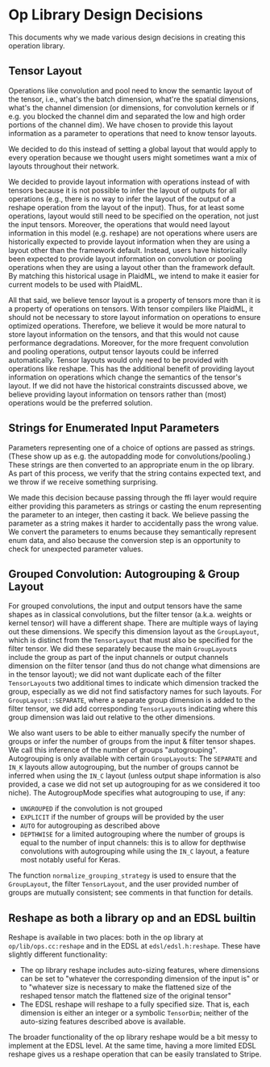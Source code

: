 # Op Library Design Decisions

This documents why we made various design decisions in creating this operation library.

## Tensor Layout

Operations like convolution and pool need to know the semantic layout of the tensor, i.e., what's the batch dimension, what're the spatial dimensions, what's the channel dimension (or dimensions, for convolution kernels or if e.g. you blocked the channel dim and separated the low and high order portions of the channel dim). We have chosen to provide this layout information as a parameter to operations that need to know tensor layouts.

We decided to do this instead of setting a global layout that would apply to every operation because we thought users might sometimes want a mix of layouts throughout their network.

We decided to provide layout information with operations instead of with tensors because it is not possible to infer the layout of outputs for all operations (e.g., there is no way to infer the layout of the output of a reshape operation from the layout of the input). Thus, for at least some operations, layout would still need to be specified on the operation, not just the input tensors. Moreover, the operations that would need layout information in this model (e.g. reshape) are not operations where users are historically expected to provide layout information when they are using a layout other than the framework default. Instead, users have historically been expected to provide layout information on convolution or pooling operations when they are using a layout other than the framework default. By matching this historical usage in PlaidML, we intend to make it easier for current models to be used with PlaidML.

All that said, we believe tensor layout is a property of tensors more than it is a property of operations on tensors. With tensor compilers like PlaidML, it should not be necessary to store layout information on operations to ensure optimized operations. Therefore, we believe it would be more natural to store layout information on the tensors, and that this would not cause performance degradations. Moreover, for the more frequent convolution and pooling operations, output tensor layouts could be inferred automatically. Tensor layouts would only need to be provided with operations like reshape. This has the additional benefit of providing layout information on operations which change the semantics of the tensor's layout. If we did not have the historical constraints discussed above, we believe providing layout information on tensors rather than (most) operations would be the preferred solution.

## Strings for Enumerated Input Parameters

Parameters representing one of a choice of options are passed as strings. (These show up as e.g. the autopadding mode for convolutions/pooling.) These strings are then converted to an appropriate enum in the op library. As part of this process, we verify that the string contains expected text, and we throw if we receive something surprising.

We made this decision because passing through the ffi layer would require either providing this parameters as strings or casting the enum representing the parameter to an integer, then casting it back. We believe passing the parameter as a string makes it harder to accidentally pass the wrong value. We convert the parameters to enums because they semantically represent enum data, and also because the conversion step is an opportunity to check for unexpected parameter values.

## Grouped Convolution: Autogrouping & Group Layout

For grouped convolutions, the input and output tensors have the same shapes as in classical convolutions, but the filter tensor (a.k.a. weights or kernel tensor) will have a different shape. There are multiple ways of laying out these dimensions. We specify this dimension layout as the `GroupLayout`, which is distinct from the `TensorLayout` that must also be specified for the filter tensor. We did these separately because the main `GroupLayout`s include the group as part of the input channels or output channels dimension on the filter tensor (and thus do not change what dimensions are in the tensor layout); we did not want duplicate each of the filter `TensorLayout`s two additional times to indicate which dimension tracked the group, especially as we did not find satisfactory names for such layouts. For `GroupLayout::SEPARATE`, where a separate group dimension is added to the filter tensor, we did add corresponding `TensorLayout`s indicating where this group dimension was laid out relative to the other dimensions.

We also want users to be able to either manually specify the number of groups or infer the number of groups from the input & filter tensor shapes. We call this inference of the number of groups "autogrouping". Autogrouping is only available with certain `GroupLayout`s: The `SEPARATE` and `IN_K` layouts allow autogrouping, but the number of groups cannot be inferred when using the `IN_C` layout (unless output shape information is also provided, a case we did not set up autogrouping for as we considered it too niche). The AutogroupMode specifies what autogrouping to use, if any:
 * `UNGROUPED` if the convolution is not grouped
 * `EXPLICIT` if the number of groups will be provided by the user
 * `AUTO` for autogrouping as described above
 * `DEPTHWISE` for a limited autogrouping where the number of groups is equal to the number of input channels: this is to allow for depthwise convolutions with autogrouping while using the `IN_C` layout, a feature most notably useful for Keras.

The function `normalize_grouping_strategy` is used to ensure that the `GroupLayout`, the filter `TensorLayout`, and the user provided number of groups are mutually consistent; see comments in that function for details.

## Reshape as both a library op and an EDSL builtin

Reshape is available in two places: both in the op library at `op/lib/ops.cc:reshape` and in the EDSL at `edsl/edsl.h:reshape`. These have slightly different functionality:
 * The op library reshape includes auto-sizing features, where dimensions can be set to "whatever the corresponding dimension of the input is" or to "whatever size is necessary to make the flattened size of the reshaped tensor match the flattened size of the original tensor"
 * The EDSL reshape will reshape to a fully specified size. That is, each dimension is either an integer or a symbolic `TensorDim`; neither of the auto-sizing features described above is available.

The broader functionality of the op library reshape would be a bit messy to implement at the EDSL level. At the same time, having a more limited EDSL reshape gives us a reshape operation that can be easily translated to Stripe.
